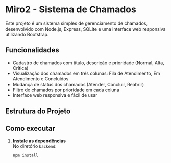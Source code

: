 # Miro2 - Sistema de Chamados

Este projeto é um sistema simples de gerenciamento de chamados, desenvolvido com Node.js, Express, SQLite e uma interface web responsiva utilizando Bootstrap.

## Funcionalidades

- Cadastro de chamados com título, descrição e prioridade (Normal, Alta, Crítica)
- Visualização dos chamados em três colunas: Fila de Atendimento, Em Atendimento e Concluídos
- Mudança de status dos chamados (Atender, Concluir, Reabrir)
- Filtro de chamados por prioridade em cada coluna
- Interface web responsiva e fácil de usar

## Estrutura do Projeto

## Como executar

1. **Instale as dependências**  
   No diretório `backend`:
   ```sh
   npm install